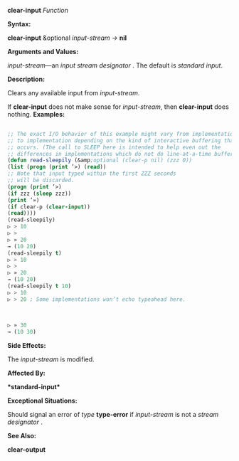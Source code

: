 **clear-input** *Function* 



**Syntax:** 



**clear-input** &amp;optional *input-stream →* **nil** 



**Arguments and Values:** 



*input-stream*—an *input stream designator* . The default is *standard input*. 



**Description:** 



Clears any available input from *input-stream*. 



If **clear-input** does not make sense for *input-stream*, then **clear-input** does nothing. **Examples:**
```lisp
 
;; The exact I/O behavior of this example might vary from implementation 
;; to implementation depending on the kind of interactive buffering that 
;; occurs. (The call to SLEEP here is intended to help even out the 
;; differences in implementations which do not do line-at-a-time buffering.) 
(defun read-sleepily (&amp;optional (clear-p nil) (zzz 0)) 
(list (progn (print ’>) (read)) 
;; Note that input typed within the first ZZZ seconds 
;; will be discarded. 
(progn (print ’>) 
(if zzz (sleep zzz)) 
(print ’») 
(if clear-p (clear-input)) 
(read)))) 
(read-sleepily) 
▷ > 10 
▷ > 
▷ » 20 
→ (10 20) 
(read-sleepily t) 
▷ > 10 
▷ > 
▷ » 20 
→ (10 20) 
(read-sleepily t 10) 
▷ > 10 
▷ > 20 ; Some implementations won’t echo typeahead here. 

 
 
▷ » 30 
→ (10 30) 

```
**Side Effects:** 



The *input-stream* is modified. 



**Affected By:** 



**\*standard-input\*** 



**Exceptional Situations:** 



Should signal an error of *type* **type-error** if *input-stream* is not a *stream designator* . 



**See Also:** 



**clear-output** 



